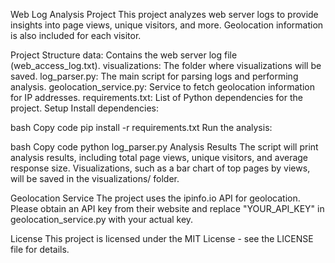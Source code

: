 Web Log Analysis Project
This project analyzes web server logs to provide insights into page views, unique visitors, and more. Geolocation information is also included for each visitor.

Project Structure
data: Contains the web server log file (web_access_log.txt).
visualizations: The folder where visualizations will be saved.
log_parser.py: The main script for parsing logs and performing analysis.
geolocation_service.py: Service to fetch geolocation information for IP addresses.
requirements.txt: List of Python dependencies for the project.
Setup
Install dependencies:

bash
Copy code
pip install -r requirements.txt
Run the analysis:

bash
Copy code
python log_parser.py
Analysis Results
The script will print analysis results, including total page views, unique visitors, and average response size. Visualizations, such as a bar chart of top pages by views, will be saved in the visualizations/ folder.

Geolocation Service
The project uses the ipinfo.io API for geolocation. Please obtain an API key from their website and replace "YOUR_API_KEY" in geolocation_service.py with your actual key.

License
This project is licensed under the MIT License - see the LICENSE file for details.
